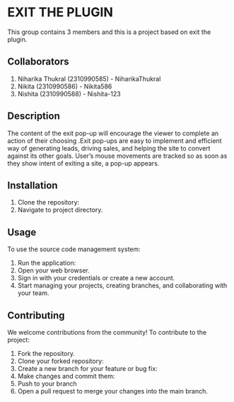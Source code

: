 # EXIT THE PLUGIN

This group contains 3 members and this is a project based on exit the plugin.

## Collaborators
1. Niharika Thukral (2310990585) - NiharikaThukral
2. Nikita (2310990586) - Nikita586
3. Nishita (2310990588) - Nishita-123

## Description

The content of the exit pop-up will encourage the viewer to complete an action of their choosing .Exit pop-ups are easy to implement and efficient way of generating leads, driving sales, and helping the site to convert against its other goals. User’s mouse movements are tracked so as soon as they show intent of exiting a site, a pop-up appears. 


## Installation
1. Clone the repository:
2. Navigate to project directory.

## Usage
To use the source code management system:
1. Run the application:
2. Open your web browser.
3. Sign in with your credentials or create a new account.
4. Start managing your projects, creating branches, and collaborating with your team.

## Contributing
We welcome contributions from the community! To contribute to the project:
1. Fork the repository.
2. Clone your forked repository:
3. Create a new branch for your feature or bug fix:
4. Make changes and commit them:
5. Push to your branch
6. Open a pull request to merge your changes into the main branch.
